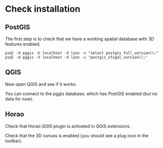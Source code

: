 Check installation
==================

PostGIS
-------

The first step is to check that we have a working spatial database with 3D features enabled.

```
psql -U pggis -h localhost -d lyon -c "select postgis_full_version();"
psql -U pggis -h localhost -d lyon -c "postgis_sfcgal_version();"
```

QGIS
----

Now open QGIS and see if it works.

You can connect to the pggis database, which has PostGIS enabled (but no data for now).

Horao
-----

Check that Horao QGIS plugin is activated in QGIS extensions.

Check that the 3D canvas is enabled (you should see a plug icon in the toolbar).
